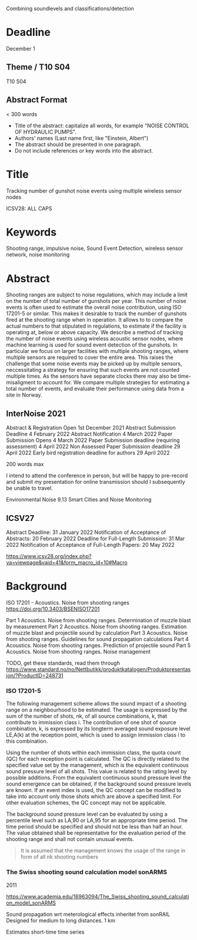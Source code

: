 

Combining soundlevels and classifications/detection

# Deadline
December 1

## Theme / T10 S04
T10 S04


## Abstract Format
< 300 words

- Title of the abstract: capitalize all words, for example "NOISE CONTROL OF HYDRAULIC PUMPS".
- Authors' names (Last name first, like "Einstein, Albert")
- The abstract should be presented in one paragraph.
- Do not include references or key words into the abstract.


# Title
Tracking number of gunshot noise events using multiple wireless sensor nodes

ICSV28: ALL CAPS

# Keywords
Shooting range, impulsive noise, Sound Event Detection, wireless sensor network, noise monitoring

# Abstract

Shooting ranges are subject to noise regulations,
which may include a limit on the number of total number of gunshots per year.
This number of noise events is often used to estimate the overall noise contribution,
using ISO 17201-5 or similar.
This makes it desirable to track the number of gunshots fired at the shooting range when in operation.
It allows to to compare the actual numbers to that stipulated in regulations,
to estimate if the facility is operating at, below or above capacity.
We describe a method of tracking the number of noise events using wireless acoustic sensor nodes,
where machine learning is used for sound event detection of the gunshots.
In particular we focus on larger facilities with multiple shooting ranges,
where multiple sensors are required to cover the entire area.
This raises the challenge that some noise events may be picked up by multiple sensors,
neccessitating a strategy for ensuring that such events are not counted multiple times.
As the sensors have separate clocks there may also be time-misaligment to account for.
We compare multiple strategies for estimating a total number of events,
and evaluate their performance using data from a site in Norway.


## InterNoise 2021

Abstract & Registration Open 	1st December 2021
Abstract Submission Deadline 	4 February 2022
Abstract Notification 	4 March 2022
Paper Submission Opens 	4 March 2022
Paper Submission deadline (requiring assessment) 	4 April 2022
Non Assessed Paper Submission deadline 	29 April 2022
Early bird registration deadline for authors 	29 April 2022

200 words max

I intend to attend the conference in person, but will be happy to pre-record and submit my presentation for online transmission should I subsequently be unable to travel.

Environmental Noise
9.13 Smart Cities and Noise Monitoring

## ICSV27

Abstract Deadline: 31 January 2022
Notification of Acceptance of Abstracts: 20 February 2022
Deadline for Full-Length Submission:    31 Mar 2022
Notification of Acceptance of Full-Length Papers: 20 May 2022


https://www.icsv28.org/index.php?va=viewpage&vaid=41&form_macro_id=10#Macro


# Background


ISO 17201 - Acoustics. Noise from shooting ranges
https://doi.org/10.3403/BSENISO17201

Part 1 Acoustics. Noise from shooting ranges. Determination of muzzle blast by measurement
Part 2 Acoustics. Noise from shooting ranges. Estimation of muzzle blast and projectile sound by calculation
Part 3 Acoustics. Noise from shooting ranges. Guidelines for sound propagation calculations
Part 4 Acoustics. Noise from shooting ranges. Prediction of projectile sound
Part 5 Acoustics. Noise from shooting ranges. Noise management

TODO, get these standards, read them through
https://www.standard.no/no/Nettbutikk/produktkatalogen/Produktpresentasjon/?ProductID=248731


### ISO 17201-5

The following management scheme allows the sound impact of a shooting range on a neighbourhood to be estimated.
The usage is expressed by the sum of the number of shots, nk,
of all source combinations, k,
that contribute to immission class i.
The contribution of one shot of source combination, k,
is expressed by its longterm averaged sound exposure level LE,A(k) at the reception point, which is used to assign immission class i to this combination.

Using the number of shots within each immission class, the quota count (QC) for each reception point is calculated.
The QC is directly related to the specified value set by the management, which is the equivalent continuous sound pressure level of all shots.
This value is related to the rating level by possible additions.
From the equivalent continuous sound pressure level the sound emergence can be obtained,
if the background sound pressure levels are known.
If an event index is used, the QC concept can be modified to
take into account only those shots which are above a specified limit. For other evaluation schemes, the QC
concept may not be applicable. 

The background sound pressure level can be evaluated by using a percentile level such as LA,90 or LA,95 for an appropriate time period.
The time period should be specified and should not be less than half an hour.
The value obtained shall be representative for the evaluation period of the shooting range and shall not contain unusual events. 

>  It is assumed that the management knows the usage of the range in form of all nk shooting numbers

###  The Swiss shooting sound calculation model sonARMS
2011

https://www.academia.edu/16963094/The_Swiss_shooting_sound_calculation_model_sonARMS

Sound propagation wrt meterological effects inheritet from sonRAIL
Designed for medium to long distances. 1 km

Estimates short-time time series

